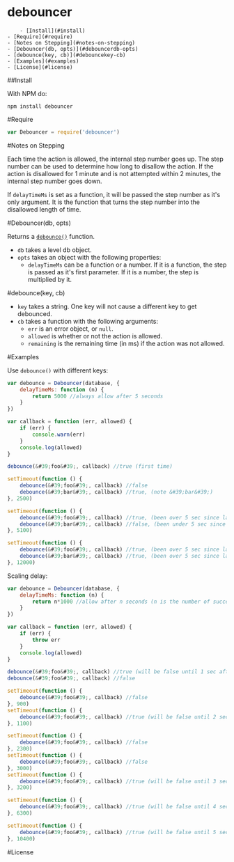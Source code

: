 debouncer
=============

		- [Install](#install)
	- [Require](#require)
	- [Notes on Stepping](#notes-on-stepping)
	- [Debouncer(db, opts)](#debouncerdb-opts)
	- [debounce(key, cb)](#debouncekey-cb)
	- [Examples](#examples)
	- [License](#license)

##Install

With NPM do:

	npm install debouncer
	
#Require

```js
var Debouncer = require('debouncer')
```

#Notes on Stepping

Each time the action is allowed, the internal step number goes up. The step number can be used to determine how long to disallow the action. If the action is disallowed for 1 minute and is not attempted within 2 minutes, the internal step number goes down.

If `delayTimeMs` is set as a function, it will be passed the step number as it's only argument. It is the function that turns the step number into the disallowed length of time.

#Debouncer(db, opts)

Returns a [`debounce()`](#debouncekey-cb) function.

- `db` takes a level db object.
- `opts` takes an object with the following properties:
	- `delayTimeMs` can be a function or a number. If it is a function, the step is passed as it's first parameter. If it is a number, the step is multiplied by it.

#debounce(key, cb)

- `key` takes a string. One key will not cause a different key to get debounced.
- `cb` takes a function with the following arguments:
	- `err` is an error object, or `null`.
	- `allowed` is whether or not the action is allowed.
	- `remaining` is the remaining time (in ms) if the action was not allowed.

#Examples

Use `debounce()` with different keys:

```js
var debounce = Debouncer(database, {
	delayTimeMs: function (n) {
		return 5000 //always allow after 5 seconds
	}
})

var callback = function (err, allowed) {
	if (err) {
		console.warn(err)
	}
	console.log(allowed)
}

debounce(&#39;foo&#39;, callback) //true (first time)

setTimeout(function () {
	debounce(&#39;foo&#39;, callback) //false
	debounce(&#39;bar&#39;, callback) //true, (note &#39;bar&#39;)
}, 2500)

setTimeout(function () {
	debounce(&#39;foo&#39;, callback) //true, (been over 5 sec since last success)
	debounce(&#39;bar&#39;, callback) //false, (been under 5 sec since last success)
}, 5100)

setTimeout(function () {
	debounce(&#39;foo&#39;, callback) //true, (been over 5 sec since last success)
	debounce(&#39;bar&#39;, callback) //true, (been over 5 sec since last success)
}, 12000)

```

Scaling delay:

```js
var debounce = Debouncer(database, {
	delayTimeMs: function (n) {
		return n*1000 //allow after n seconds (n is the number of successes)
	}
})

var callback = function (err, allowed) {
	if (err) {
		throw err
	}
	console.log(allowed)
}

debounce(&#39;foo&#39;, callback) //true (will be false until 1 sec after this)
debounce(&#39;foo&#39;, callback) //false

setTimeout(function () {
	debounce(&#39;foo&#39;, callback) //false
}, 900)
setTimeout(function () {
	debounce(&#39;foo&#39;, callback) //true (will be false until 2 sec after this)
}, 1100)

setTimeout(function () {
	debounce(&#39;foo&#39;, callback) //false
}, 2300)
setTimeout(function () {
	debounce(&#39;foo&#39;, callback) //false
}, 3000)
setTimeout(function () {
	debounce(&#39;foo&#39;, callback) //true (will be false until 3 sec after this)
}, 3200)

setTimeout(function () {
	debounce(&#39;foo&#39;, callback) //true (will be false until 4 sec after this)
}, 6300)

setTimeout(function () {
	debounce(&#39;foo&#39;, callback) //true (will be false until 5 sec after this)
}, 10400)
```

#License

